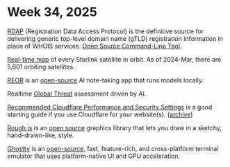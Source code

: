 # Week 34, 2025

[RDAP](https://lookup.icann.org/) (Registration Data Access Protocol) is the definitive source for delivering generic top-level domain name (gTLD) registration information in place of WHOIS services. [Open Source Command-Line Tool](https://github.com/icann/icann-rdap/wiki/RDAP-command).

[Real-time map](https://www.starlinkmap.org) of every Starlink satellite in orbit. As of 2024-Mar, there are 5,601 orbiting satellites.

[REOR](https://www.reorproject.org) is an [open-source](https://github.com/reorproject/reor) AI note-taking app that runs models locally.

Realtime [Global Threat](https://globalthreat.info) assessment driven by AI.

[Recommended Cloudflare Performance and Security Settings](https://linuxblog.io/recommended-cloudflare-performance-security-settings-guide/) is a good starting guide if you use Cloudflare for your website(s). ([archive](https://archive.ph/CHQCB))

[Rough.js](https://roughjs.com) is an [open source](https://github.com/rough-stuff/rough) graphics library that lets you draw in a sketchy, hand-drawn-like, style.

[Ghostty](https://ghostty.org) is an [open-source](https://github.com/ghostty-org/ghostty), fast, feature-rich, and cross-platform terminal emulator that uses platform-native UI and GPU acceleration.